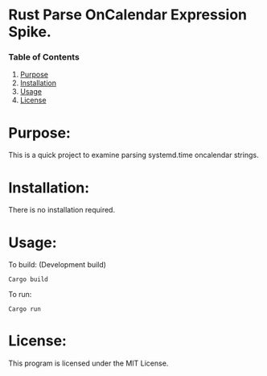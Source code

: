 Rust Parse OnCalendar Expression Spike.
======================================
### Table of Contents
1. [Purpose](https://github.com/jeremymreed/rust_parse_oncalendar_expression_spike#purpose)
2. [Installation](https://github.com/jeremymreed/rust_parse_oncalendar_expression_spike#installation)
3. [Usage](https://github.com/jeremymreed/rust_parse_oncalendar_expression_spike#usage)
4. [License](https://github.com/jeremymreed/rust_parse_oncalendar_expression_spike#license)


# Purpose:
This is a quick project to examine parsing systemd.time oncalendar strings.

# Installation:
There is no installation required.

# Usage:
To build: (Development build)

```
Cargo build
```

To run:

```
Cargo run
```

# License:
This program is licensed under the MIT License.
